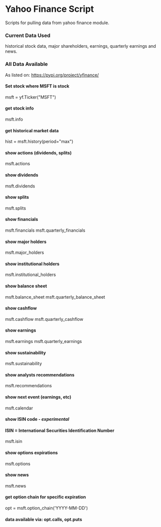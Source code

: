 # Yahoo Finance Script 
Scripts for pulling data from yahoo finance module. 

### Current Data Used
historical stock data, major shareholders, earnings, quarterly earnings and news.

### All Data Available 
As listed on: https://pypi.org/project/yfinance/

#### Set stock where MSFT is stock
msft = yf.Ticker("MSFT")
#### get stock info
msft.info
#### get historical market data
hist = msft.history(period="max")
#### show actions (dividends, splits)
msft.actions
#### show dividends
msft.dividends
#### show splits
msft.splits
#### show financials
msft.financials
msft.quarterly_financials
#### show major holders
msft.major_holders
#### show institutional holders
msft.institutional_holders
#### show balance sheet
msft.balance_sheet
msft.quarterly_balance_sheet
#### show cashflow
msft.cashflow
msft.quarterly_cashflow
#### show earnings
msft.earnings
msft.quarterly_earnings
#### show sustainability
msft.sustainability
#### show analysts recommendations
msft.recommendations
#### show next event (earnings, etc)
msft.calendar
#### show ISIN code - *experimental*
#### ISIN = International Securities Identification Number
msft.isin
#### show options expirations
msft.options
#### show news
msft.news
#### get option chain for specific expiration
opt = msft.option_chain('YYYY-MM-DD')
#### data available via: opt.calls, opt.puts